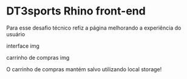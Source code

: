 # DT3sports Rhino front-end

Para esse desafio técnico refiz a página melhorando a experiência do usuário

interface
img

carrinho de compras
img

O carrinho de compras mantém salvo utilizando local storage!